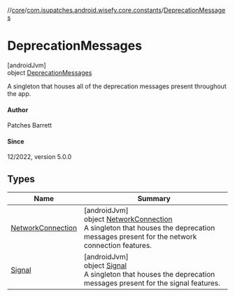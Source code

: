 //[core](../../../index.md)/[com.isupatches.android.wisefy.core.constants](../index.md)/[DeprecationMessages](index.md)

# DeprecationMessages

[androidJvm]\
object [DeprecationMessages](index.md)

A singleton that houses all of the deprecation messages present throughout the app.

#### Author

Patches Barrett

#### Since

12/2022, version 5.0.0

## Types

| Name | Summary |
|---|---|
| [NetworkConnection](-network-connection/index.md) | [androidJvm]<br>object [NetworkConnection](-network-connection/index.md)<br>A singleton that houses the deprecation messages present for the network connection features. |
| [Signal](-signal/index.md) | [androidJvm]<br>object [Signal](-signal/index.md)<br>A singleton that houses the deprecation messages present for the signal features. |
